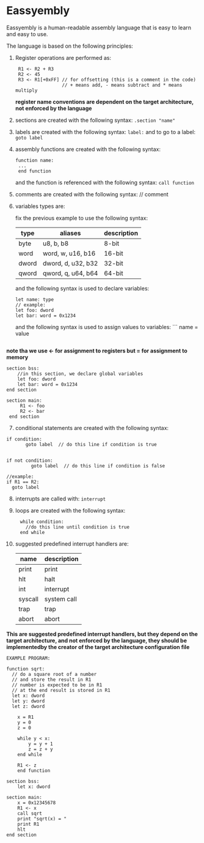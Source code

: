 # Eassyembly
Eassyembly is a human-readable assembly language 
that is easy to learn and easy to use.
 
The language is based on the following principles:
  1. Register operations are performed as:
       ```
        R1 <- R2 + R3
        R2 <- 45
        R3 <- R1[+0xFF] // for offsetting (this is a comment in the code)
                        // + means add, - means subtract and * means multiply
     ```
          

        **register name conventions are dependent on the target architecture, not enforced by the language**

  2. sections are created with the following syntax:
        ```.section "name"```

  3. labels are created with the following syntax:
            ```label:```
          and to go to a label:
            ```goto label```
    
  4. assembly functions are created with the following syntax:
       ```
       function name:
        ...
        end function
        ```

        and the function is referenced with the following syntax:
        ```call function```

  5. comments are created with the following syntax:
        // comment
     
  6. variables types are:

        fix the previous example to use the following syntax:
        
        | type | aliases            | description |
        |------|--------------------|-------------|
        | byte | u8, b, b8          | 8-bit       |
        | word | word, w, u16, b16  | 16-bit      |
        | dword | dword, d, u32, b32| 32-bit      |
        | qword | qword, q, u64, b64| 64-bit      |

        and the following syntax is used to declare variables:
        ```
        let name: type
        // example:
        let foo: dword
        let bar: word = 0x1234
     ```


        and the following syntax is used to assign values to variables:
          ```
          name = value
     ```
**note tha we use <- for assignment to registers but = for assignment to memory**
         
   ```
   section bss:
       //in this section, we declare global variables
       let foo: dword
       let bar: word = 0x1234
   end section
   
   section main:
        R1 <- foo
        R2 <- bar
    end section
```
                
  7. conditional statements are created with the following syntax:
   
   ``` 
   if condition:
          goto label  // do this line if condition is true
    

 if not condition:
            goto label  // do this line if condition is false

 //example:
  if R1 == R2:
     goto label
   ```
    
    

 8. interrupts are called with:
        ```interrupt ```
        
 9. loops are created with the following syntax:
   ```
        while condition:
          //do this line until condition is true
        end while
   ```
    
    
 10. suggested predefined interrupt handlers are:
       
        | name   |   description    |
        |--------|------------------|
        | print  | print            |
        | hlt    | halt             |
        | int    | interrupt        |
        | syscall| system call      |
        | trap   | trap             |
        | abort  | abort            |


**This are suggested predefined interrupt handlers, but they depend on the target architecture, and not enforced by the language, they should be implementedby the creator of the target architecture configuration file**
        
         
    EXAMPLE PROGRAM:
    
    function sqrt:
      // do a square root of a number 
      // and store the result in R1
      // number is expected to be in R1
      // at the end result is stored in R1
      let x: dword
      let y: dword
      let z: dword

        x = R1
        y = 0
        z = 0

        while y < x:
            y = y + 1
            z = z + y
        end while

        R1 <- z
        end function

    section bss:
        let x: dword
    
    section main:
        x = 0x12345678
        R1 <- x
        call sqrt
        print "sqrt(x) = "
        print R1
        hlt
    end section
